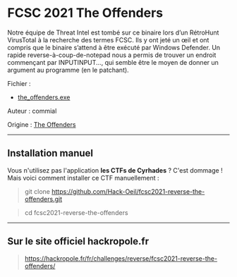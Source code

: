 # FCSC 2021 The Offenders

Notre équipe de Threat Intel est tombé sur ce binaire lors d’un RétroHunt VirusTotal à la recherche des termes FCSC. 
Ils y ont jeté un œil et ont compris que le binaire s’attend à être exécuté par Windows Defender. Un rapide 
reverse-à-coup-de-notepad nous a permis de trouver un endroit commençant par INPUTINPUT..., qui semble être le moyen 
de donner un argument au programme (en le patchant).


Fichier :
- [the_offenders.exe](the_offenders.exe)



Auteur : commial

Origine : [The Offenders](https://hackropole.fr/fr/challenges/reverse/fcsc2021-reverse-the-offenders/)

-----------

## Installation manuel
Vous n'utilisez pas l'application **les CTFs de Cyrhades** ? C'est dommage !
Mais voici comment installer ce CTF manuellement :

> git clone https://github.com/Hack-Oeil/fcsc2021-reverse-the-offenders.git

> cd fcsc2021-reverse-the-offenders


-----------

## Sur le site officiel hackropole.fr
> https://hackropole.fr/fr/challenges/reverse/fcsc2021-reverse-the-offenders/